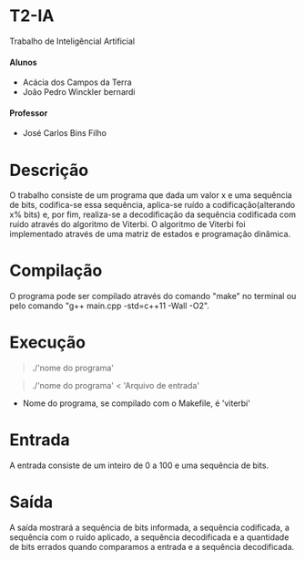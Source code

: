 # T2-IA
Trabalho de Inteligêncial Artificial

#### Alunos
  * Acácia dos Campos da Terra
  * João Pedro Winckler bernardi

#### Professor
  * José Carlos Bins Filho

# Descrição
  O trabalho consiste de um programa que dada um valor x e uma sequência de bits, codifica-se essa sequência, aplica-se ruído a codificação(alterando x% bits) e, por fim, realiza-se a decodificação da sequência codificada com ruído através do algoritmo de Viterbi.
  O algoritmo de Viterbi foi implementado através de uma matriz de estados e programação dinâmica.

# Compilação
  O programa pode ser compilado através do comando "make" no terminal ou pelo comando "g++ main.cpp -std=c++11 -Wall -O2".

# Execução
  > ./'nome do programa'
 
  > ./'nome do programa' < 'Arquivo de entrada'
  * Nome do programa, se compilado com o Makefile, é 'viterbi'

# Entrada
  A entrada consiste de um inteiro de 0 a 100 e uma sequência de bits.

# Saída
  A saída mostrará a sequência de bits informada, a sequência codificada, a sequência com o ruído aplicado, a sequência decodificada e a quantidade de bits errados quando comparamos a entrada e a sequência decodificada.
